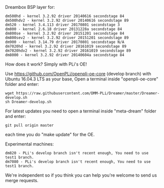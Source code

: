 Dreambox BSP layer for:
```
dm500hd - kernel 3.2.92 driver 20140616 secondstage 84
dm500hdv2 - kernel 3.2.92 driver 20140616 secondstage 89
dm520 - kernel 3.4.113 driver 20170801 secondstage 3
dm800 - kernel 2.6.18 driver 20131228a secondstage 84
dm800se - kernel 3.2.92 driver 20151201 secondstage 84
dm800sev2 - kernel 3.2.92 driver 20151201 secondstage 89
dm900 - kernel 3.14.79 driver 20170801 secondstage N/A
dm7020hd - kernel 3.2.92 driver 20161019 secondstage 89
dm7020hdv2 - kernel 3.2.92 driver 20161019 secondstage 89
dm8000 - kernel 3.2.92 driver 20140604a secondstage 84
```
How does it work? Simply with PLi's OE!

Use https://github.com/OpenPLi/openpli-oe-core (develop branch) with Ubuntu 16.04.3 LTS as your base, Open a terminal inside "openpli-oe-core" folder and enter:
```
wget https://raw.githubusercontent.com/DMM-PLi/Dreamer/master/Dreamer-develop.sh
sh Dreamer-develop.sh
```
For latest updates you need to open a terminal inside "meta-dream" folder and enter:
```
git pull origin master
```
each time you do "make update" for the OE.

Experimental machines:
```
dm820 - PLi's develop branch isn't recent enough, You need to use test1 branch.
dm7080 - PLi's develop branch isn't recent enough, You need to use test1 branch.
```
We're independent so if you think you can help you're welcome to send us merge requests.
